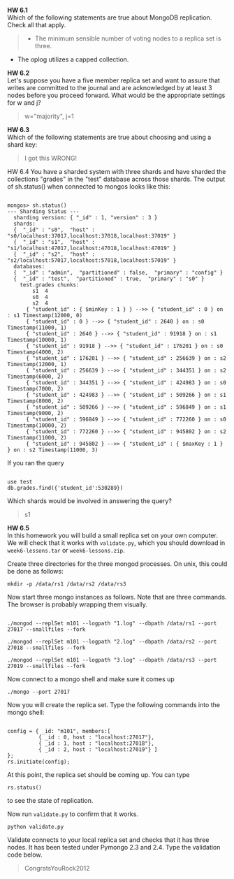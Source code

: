 
**HW 6.1**  
Which of the following statements are true about MongoDB replication. Check all that apply.

> * The minimum sensible number of voting nodes to a replica set is three.
* The oplog utilizes a capped collection.

**HW 6.2**  
Let's suppose you have a five member replica set and want to assure that writes are committed to the journal and are acknowledged by at least 3 nodes before you proceed forward. What would be the appropriate settings for w and j?

> w="majority", j=1

**HW 6.3**  
Which of the following statements are true about choosing and using a shard key:

> I got this WRONG!

HW 6.4
You have a sharded system with three shards and have sharded the collections "grades" in the "test" database across those shards. The output of sh.status() when connected to mongos looks like this:

<pre><code>
mongos> sh.status()
--- Sharding Status ---
  sharding version: { "_id" : 1, "version" : 3 }
  shards:
  {  "_id" : "s0",  "host" : "s0/localhost:37017,localhost:37018,localhost:37019" }
  {  "_id" : "s1",  "host" : "s1/localhost:47017,localhost:47018,localhost:47019" }
  {  "_id" : "s2",  "host" : "s2/localhost:57017,localhost:57018,localhost:57019" }
  databases:
  {  "_id" : "admin",  "partitioned" : false,  "primary" : "config" }
  {  "_id" : "test",  "partitioned" : true,  "primary" : "s0" }
    test.grades chunks:
        s1  4
        s0  4
        s2  4
      { "student_id" : { $minKey : 1 } } -->> { "student_id" : 0 } on : s1 Timestamp(12000, 0)
      { "student_id" : 0 } -->> { "student_id" : 2640 } on : s0 Timestamp(11000, 1)
      { "student_id" : 2640 } -->> { "student_id" : 91918 } on : s1 Timestamp(10000, 1)
      { "student_id" : 91918 } -->> { "student_id" : 176201 } on : s0 Timestamp(4000, 2)
      { "student_id" : 176201 } -->> { "student_id" : 256639 } on : s2 Timestamp(12000, 1)
      { "student_id" : 256639 } -->> { "student_id" : 344351 } on : s2 Timestamp(6000, 2)
      { "student_id" : 344351 } -->> { "student_id" : 424983 } on : s0 Timestamp(7000, 2)
      { "student_id" : 424983 } -->> { "student_id" : 509266 } on : s1 Timestamp(8000, 2)
      { "student_id" : 509266 } -->> { "student_id" : 596849 } on : s1 Timestamp(9000, 2)
      { "student_id" : 596849 } -->> { "student_id" : 772260 } on : s0 Timestamp(10000, 2)
      { "student_id" : 772260 } -->> { "student_id" : 945802 } on : s2 Timestamp(11000, 2)
      { "student_id" : 945802 } -->> { "student_id" : { $maxKey : 1 } } on : s2 Timestamp(11000, 3)
</code></pre>

If you ran the query

<pre><code>
use test
db.grades.find({'student_id':530289})
</code></pre>

Which shards would be involved in answering the query?

> s1

**HW 6.5**  
In this homework you will build a small replica set on your own computer. We will check that it works with `validate.py`, which you should download in `week6-lessons.tar` or `week6-lessons.zip`.

Create three directories for the three mongod processes. On unix, this could be done as follows:

`mkdir -p /data/rs1 /data/rs2 /data/rs3`

Now start three mongo instances as follows. Note that are three commands. The browser is probably wrapping them visually.

<pre><code>
./mongod --replSet m101 --logpath "1.log" --dbpath /data/rs1 --port 27017 --smallfiles --fork

./mongod --replSet m101 --logpath "2.log" --dbpath /data/rs2 --port 27018 --smallfiles --fork

./mongod --replSet m101 --logpath "3.log" --dbpath /data/rs3 --port 27019 --smallfiles --fork
</code></pre>

Now connect to a mongo shell and make sure it comes up

`./mongo --port 27017`

Now you will create the replica set. Type the following commands into the mongo shell:

<pre><code>
config = { _id: "m101", members:[
          { _id : 0, host : "localhost:27017"},
          { _id : 1, host : "localhost:27018"},
          { _id : 2, host : "localhost:27019"} ]
};
rs.initiate(config);
</code></pre>

At this point, the replica set should be coming up. You can type

`rs.status()`

to see the state of replication.

Now run `validate.py` to confirm that it works.

`python validate.py`

Validate connects to your local replica set and checks that it has three nodes. It has been tested under Pymongo 2.3 and 2.4. Type the validation code below.

> CongratsYouRock2012
